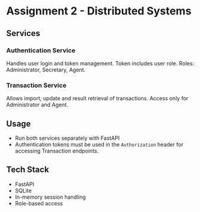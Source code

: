 # Assignment 2 - Distributed Systems

## Services

### Authentication Service
Handles user login and token management. Token includes user role. Roles: Administrator, Secretary, Agent.

### Transaction Service
Allows import, update and result retrieval of transactions. Access only for Administrator and Agent.

## Usage

- Run both services separately with FastAPI
- Authentication tokens must be used in the `Authorization` header for accessing Transaction endpoints.

## Tech Stack

- FastAPI
- SQLite
- In-memory session handling
- Role-based access
